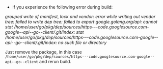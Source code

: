 - If you experience the following error during build:

_grouped write of manifest, lock and vendor: error while writing out vendor tree: failed to write dep tree:
 failed to export google.golang.org/api: cannot stat /home/user/go/pkg/dep/sources/https---code.googlesource.com-google--api--go--client/.git/index: stat /home/user/go/pkg/dep/sources/https---code.googlesource.com-google--api--go--client/.git/index: no such file or directory_

 Just remove the package, in this case `/home/user/go/pkg/dep/sources/https---code.googlesource.com-google--api--go--client` and rerun build.
